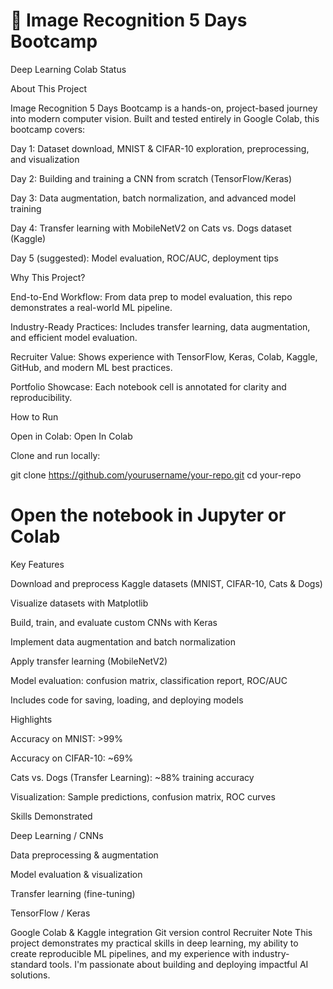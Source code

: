 
# 🚀 Image Recognition 5 Days Bootcamp
Deep Learning Colab Status

About This Project

Image Recognition 5 Days Bootcamp is a hands-on, project-based journey into modern computer vision. Built and tested entirely in Google Colab, this bootcamp covers:

Day 1: Dataset download, MNIST & CIFAR-10 exploration, preprocessing, and visualization

Day 2: Building and training a CNN from scratch (TensorFlow/Keras)

Day 3: Data augmentation, batch normalization, and advanced model training

Day 4: Transfer learning with MobileNetV2 on Cats vs. Dogs dataset (Kaggle)

Day 5 (suggested): Model evaluation, ROC/AUC, deployment tips

Why This Project?

End-to-End Workflow: From data prep to model evaluation, this repo demonstrates a real-world ML pipeline.

Industry-Ready Practices: Includes transfer learning, data augmentation, and efficient model evaluation.

Recruiter Value: Shows experience with TensorFlow, Keras, Colab, Kaggle, GitHub, and modern ML best practices.

Portfolio Showcase: Each notebook cell is annotated for clarity and reproducibility.

How to Run

Open in Colab:
Open In Colab

Clone and run locally:

git clone https://github.com/yourusername/your-repo.git
cd your-repo

# Open the notebook in Jupyter or Colab
Key Features

Download and preprocess Kaggle datasets (MNIST, CIFAR-10, Cats & Dogs)

Visualize datasets with Matplotlib

Build, train, and evaluate custom CNNs with Keras

Implement data augmentation and batch normalization

Apply transfer learning (MobileNetV2)

Model evaluation: confusion matrix, classification report, ROC/AUC

Includes code for saving, loading, and deploying models

Highlights

Accuracy on MNIST: >99%

Accuracy on CIFAR-10: ~69%

Cats vs. Dogs (Transfer Learning): ~88% training accuracy

Visualization: Sample predictions, confusion matrix, ROC curves

Skills Demonstrated

Deep Learning / CNNs

Data preprocessing & augmentation

Model evaluation & visualization

Transfer learning (fine-tuning)

TensorFlow / Keras

Google Colab & Kaggle integration
Git version control
Recruiter Note
This project demonstrates my practical skills in deep learning, my ability to create reproducible ML pipelines, and my experience with industry-standard tools. I'm passionate about building and deploying impactful AI solutions.

